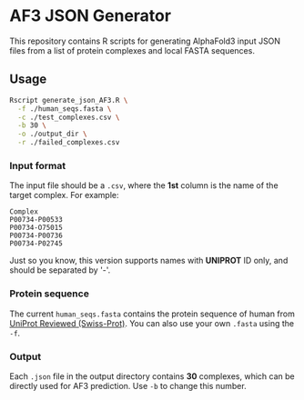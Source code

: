 # AF3 JSON Generator

This repository contains R scripts for generating AlphaFold3 input JSON files from a list of protein complexes and local FASTA sequences.

## Usage

```bash
Rscript generate_json_AF3.R \
  -f ./human_seqs.fasta \
  -c ./test_complexes.csv \
  -b 30 \
  -o ./output_dir \
  -r ./failed_complexes.csv
```

### Input format
The input file should be a `.csv`, where the **1st** column is the name of the target complex. For example:

```
Complex
P00734-P00533
P00734-O75015
P00734-P00736
P00734-P02745
```
Just so you know, this version supports names with **UNIPROT** ID only, and should be separated by '-'. 


### Protein sequence
The current `human_seqs.fasta` contains the protein sequence of human from [UniProt Reviewed (Swiss-Prot)](https://ftp.uniprot.org/pub/databases/uniprot/knowledgebase/complete/uniprot_sprot.fasta.gz). You can also use your own `.fasta` using the `-f`.



### Output
Each `.json` file in the output directory contains **30** complexes, which can be directly used for AF3 prediction. Use `-b` to change this number.

